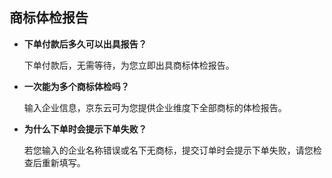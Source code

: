 ## 商标体检报告

- **下单付款后多久可以出具报告？**

  下单付款后，无需等待，为您立即出具商标体检报告。

- **一次能为多个商标体检吗？**

  输入企业信息，京东云可为您提供企业维度下全部商标的体检报告。

- **为什么下单时会提示下单失败？**

  若您输入的企业名称错误或名下无商标，提交订单时会提示下单失败，请您检查后重新填写。

